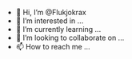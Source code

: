 - 👋 Hi, I’m @Flukjokrax
- 👀 I’m interested in ...
- 🌱 I’m currently learning ...
- 💞️ I’m looking to collaborate on ...
- 📫 How to reach me ...

<!---
Flukjokrax/Flukjokrax is a ✨ special ✨ repository because its `README.md` (this file) appears on your GitHub profile.
You can click the Preview link to take a look at your changes.
--->
